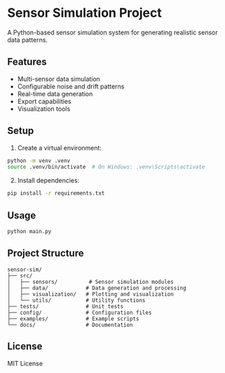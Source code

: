 # Sensor Simulation Project

A Python-based sensor simulation system for generating realistic sensor data patterns.

## Features

- Multi-sensor data simulation
- Configurable noise and drift patterns
- Real-time data generation
- Export capabilities
- Visualization tools

## Setup

1. Create a virtual environment:
```bash
python -m venv .venv
source .venv/bin/activate  # On Windows: .venv\Scripts\activate
```

2. Install dependencies:
```bash
pip install -r requirements.txt
```

## Usage

```bash
python main.py
```

## Project Structure

```
sensor-sim/
├── src/
│   ├── sensors/          # Sensor simulation modules
│   ├── data/            # Data generation and processing
│   ├── visualization/   # Plotting and visualization
│   └── utils/           # Utility functions
├── tests/               # Unit tests
├── config/              # Configuration files
├── examples/            # Example scripts
└── docs/                # Documentation
```

## License

MIT License
